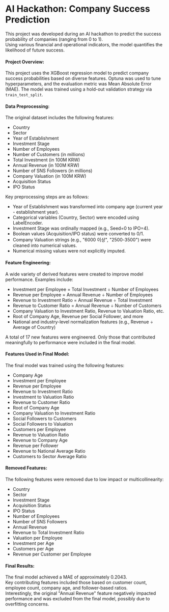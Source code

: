 # AI Hackathon: Company Success Prediction

This project was developed during an AI hackathon to predict the success probability of companies (ranging from 0 to 1).  
Using various financial and operational indicators, the model quantifies the likelihood of future success.

#### Project Overview:
This project uses the XGBoost regression model to predict company success probabilities based on diverse features. Optuna was used to tune hyperparameters, and the evaluation metric was Mean Absolute Error (MAE). The model was trained using a hold-out validation strategy via `train_test_split`.

#### Data Preprocessing:
The original dataset includes the following features:
- Country  
- Sector  
- Year of Establishment  
- Investment Stage  
- Number of Employees  
- Number of Customers (in millions)  
- Total Investment (in 100M KRW)  
- Annual Revenue (in 100M KRW)  
- Number of SNS Followers (in millions)  
- Company Valuation (in 100M KRW)  
- Acquisition Status  
- IPO Status  

Key preprocessing steps are as follows:
- Year of Establishment was transformed into company age (current year - establishment year).  
- Categorical variables (Country, Sector) were encoded using LabelEncoder.  
- Investment Stage was ordinally mapped (e.g., Seed=0 to IPO=4).  
- Boolean values (Acquisition/IPO status) were converted to 0/1.  
- Company Valuation strings (e.g., "6000 이상", "2500-3500") were cleaned into numerical values.  
- Numerical missing values were not explicitly imputed.

#### Feature Engineering:
A wide variety of derived features were created to improve model performance. Examples include:
- Investment per Employee = Total Investment ÷ Number of Employees  
- Revenue per Employee = Annual Revenue ÷ Number of Employees  
- Revenue to Investment Ratio = Annual Revenue ÷ Total Investment  
- Revenue to Customer Ratio = Annual Revenue ÷ Number of Customers  
- Company Valuation to Investment Ratio, Revenue to Valuation Ratio, etc.  
- Root of Company Age, Revenue per Social Follower, and more  
- National and industry-level normalization features (e.g., Revenue ÷ Average of Country)

A total of 17 new features were engineered. Only those that contributed meaningfully to performance were included in the final model.

#### Features Used in Final Model:
The final model was trained using the following features:
- Company Age  
- Investment per Employee  
- Revenue per Employee  
- Revenue to Investment Ratio  
- Investment to Valuation Ratio  
- Revenue to Customer Ratio  
- Root of Company Age  
- Company Valuation to Investment Ratio  
- Social Followers to Customers  
- Social Followers to Valuation  
- Customers per Employee  
- Revenue to Valuation Ratio  
- Revenue to Company Age  
- Revenue per Follower  
- Revenue to National Average Ratio  
- Customers to Sector Average Ratio

#### Removed Features:
The following features were removed due to low impact or multicollinearity:
- Country  
- Sector  
- Investment Stage  
- Acquisition Status  
- IPO Status  
- Number of Employees  
- Number of SNS Followers  
- Annual Revenue  
- Revenue to Total Investment Ratio  
- Valuation per Employee  
- Investment per Age  
- Customers per Age  
- Revenue per Customer per Employee

#### Final Results:
The final model achieved a MAE of approximately 0.2043.  
Key contributing features included those based on customer count, employee count, company age, and follower-based ratios.  
Interestingly, the original "Annual Revenue" feature negatively impacted performance and was excluded from the final model, possibly due to overfitting concerns.
